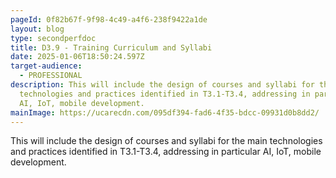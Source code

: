 ```yaml
---
pageId: 0f82b67f-9f98-4c49-a4f6-238f9422a1de
layout: blog
type: secondperfdoc
title: D3.9 - Training Curriculum and Syllabi
date: 2025-01-06T18:50:24.597Z
target-audience:
  - PROFESSIONAL
description: This will include the design of courses and syllabi for the main
  technologies and practices identified in T3.1-T3.4, addressing in particular
  AI, IoT, mobile development.
mainImage: https://ucarecdn.com/095df394-fad6-4f35-bdcc-09931d0b8dd2/
---
```

This will include the design of courses and syllabi for the main technologies and practices identified in T3.1-T3.4, addressing in particular AI, IoT, mobile development.